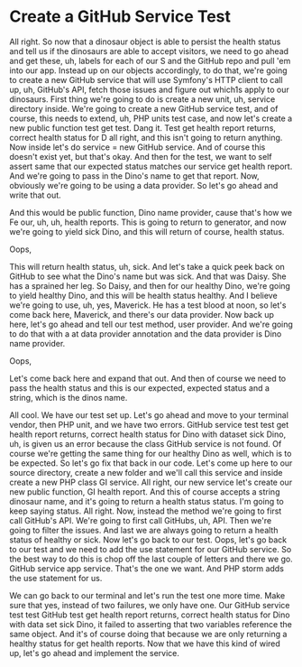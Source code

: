 # Create a GitHub Service Test

All right. So now that a dinosaur object is able to persist the health status and
tell us if the dinosaurs are able to accept visitors, we need to go ahead and get
these, uh, labels for each of our S and the GitHub repo and pull 'em into our app.
Instead up on our objects accordingly, to do that, we're going to create a new GitHub
service that will use Symfony's HTTP client to call up, uh, GitHub's API, fetch those
issues and figure out which1s apply to our dinosaurs. First thing we're going to do
is create a new unit, uh, service directory inside. We're going to create a new
GitHub service test, and of course, this needs to extend, uh, PHP units test case,
and now let's create a new public function test get test. Dang it. Test get health
report returns, correct health status for D all right, and this isn't going to return
anything. Now inside let's do service = new GitHub service. And of course this
doesn't exist yet, but that's okay. And then for the test, we want to self assert
same that our expected status matches our service get health report. And we're going
to pass in the Dino's name to get that report. Now, obviously we're going to be using
a data provider. So let's go ahead and write that out.

And this would be public function, Dino name provider, cause that's how we Fe our,
uh, uh, health reports. This is going to return to generator, and now we're going to
yield sick Dino, and this will return of course, health status.

Oops,

This will return health status, uh, sick. And let's take a quick peek back on GitHub
to see what the Dino's name but was sick. And that was Daisy. She has a sprained her
leg. So Daisy, and then for our healthy Dino, we're going to yield healthy Dino, and
this will be health status healthy. And I believe we're going to use, uh, yes,
Maverick. He has a test blood at noon, so let's come back here, Maverick, and there's
our data provider. Now back up here, let's go ahead and tell our test method, user
provider. And we're going to do that with a at data provider annotation and the data
provider is Dino name provider.

Oops,

Let's come back here and expand that out. And then of course we need to pass the
health status and this is our expected, expected status and a string, which is the
dinos name.

All cool. We have our test set up. Let's go ahead and move to your terminal vendor,
then PHP unit, and we have two errors. GitHub service test test get health report
returns, correct health status for Dino with dataset sick Dino, uh, is given us an
error because the class GitHub service is not found. Of course we're getting the same
thing for our healthy Dino as well, which is to be expected. So let's go fix that
back in our code. Let's come up here to our source directory, create a new folder and
we'll call this service and inside create a new PHP class GI service. All right, our
new service let's create our new public function, GI health report. And this of
course accepts a string dinosaur name, and it's going to return a health status
status. I'm going to keep saying status. All right. Now, instead the method we're
going to first call GitHub's API. We're going to first call GitHubs, uh, API. Then
we're going to filter the issues. And last we are always going to return a health
status of healthy or sick. Now let's go back to our test. Oops, let's go back to our
test and we need to add the use statement for our GitHub service. So the best way to
do this is chop off the last couple of letters and there we go. GitHub service app
service. That's the one we want. And PHP storm adds the use statement for us.

We can go back to our terminal and let's run the test one more time. Make sure that
yes, instead of two failures, we only have one. Our GitHub service test test GitHub
test get health report returns, correct health status for Dino with data set sick
Dino, it failed to asserting that two variables reference the same object. And it's
of course doing that because we are only returning a healthy status for get health
reports. Now that we have this kind of wired up, let's go ahead and implement the
service.

